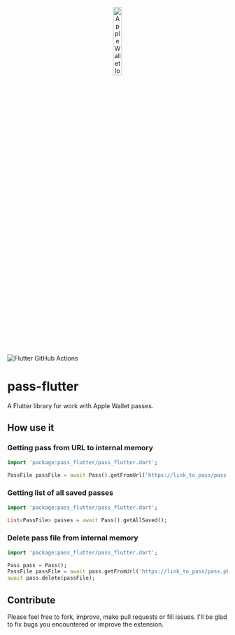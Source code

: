 <p align="center"><img src="https://docs-assets.developer.apple.com/published/c104c9bff0/841b02dd-b78c-4cad-8da4-700761d34e14.png" alt="Apple Wallet logo" width="20%"></p>

![Flutter GitHub Actions](https://github.com/alexeynobody/pass-flutter/workflows/Flutter%20GitHub%20Actions/badge.svg)

# pass-flutter
A Flutter library for work with Apple Wallet passes.

## How use it

### Getting pass from URL to internal memory
```dart
import 'package:pass_flutter/pass_flutter.dart';

PassFile passFile = await Pass().getFromUrl('https://link_to_pass/pass.pkpass');
```

### Getting list of all saved passes
```dart
import 'package:pass_flutter/pass_flutter.dart';

List<PassFile> passes = await Pass().getAllSaved();
```

### Delete pass file from internal memory
```dart
import 'package:pass_flutter/pass_flutter.dart';

Pass pass = Pass();
PassFile passFile = await pass.getFromUrl('https://link_to_pass/pass.pkpass');
await pass.delete(passFile);
```

## Contribute

Please feel free to fork, improve, make pull requests or fill issues.
I'll be glad to fix bugs you encountered or improve the extension.